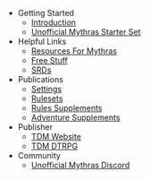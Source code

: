 - Getting Started
    - [Introduction](README.md)
    - [Unofficial Mythras Starter Set](Pages\Unofficial_Mythras_Starter_Set.md)
- Helpful Links
    - [Resources For Mythras](Pages\Resources_for_Mythras.md)
    - [Free Stuff](Pages\Free_Stuff.md)
    - [SRDs](Pages\SRDs.md)
- Publications
    - [Settings](Pages\Settings.md)
    - [Rulesets](Pages\Rulesets.md)
    - [Rules Supplements](Pages\Rules_Supplements.md)
    - [Adventure Supplements](Pages\Adventure_Supplements.md)
- Publisher
    - [TDM Website](https://thedesignmechanism.com/)
    - [TDM DTRPG](https://www.drivethrurpg.com/en/publisher/4057/design-mechanism)
- Community
    - [Unofficial Mythras Discord](https://discord.gg/mythras-469341944888164352)
